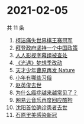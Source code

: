 # 2021-02-05

共 11 条

<!-- BEGIN -->
<!-- 最后更新时间 Fri Feb 05 2021 08:51:59 GMT+0800 (CST) -->
1. [柯洁痛失世界棋王赛冠军](https://www.zhihu.com/search?q=柯洁)
1. [拜登政府坚持一个中国政策](https://www.zhihu.com/search?q=拜登政府)
1. [人人影视字幕组被查处](https://www.zhihu.com/search?q=人人影视字幕组)
1. [《光遇》梦想季改动](https://www.zhihu.com/search?q=光遇)
1. [天才少年曹原再发 Nature](https://www.zhihu.com/search?q=曹原)
1. [小年有哪些习俗](https://www.zhihu.com/search?q=小年)
1. [赵英俊去世](https://www.zhihu.com/search?q=赵英俊去世)
1. [为什么癌症越来越常见了？](https://www.zhihu.com/search?q=癌症)
1. [网易云音乐再度回应酷狗](https://www.zhihu.com/search?q=网易云酷狗)
1. [沈阳首位确诊患者去世](https://www.zhihu.com/search?q=沈阳尹老太)
1. [石原里美感染新冠](https://www.zhihu.com/search?q=石原里美新冠)
<!-- END -->
